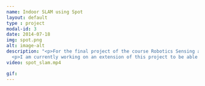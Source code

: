 ```yaml
---
name: Indoor SLAM using Spot
layout: default
type : project
modal-id: 3
date: 2014-07-18
img: spot.png
alt: image-alt
description: "<p>For the final project of the course Robotics Sensing and Navigation, I collected datasets during Boston Dynamics' Spot's indoor operation containing all of its sensors - 5 stereo cameras, LiDAR, and odometry. I then generated detailed pointclouds using RTABMap and ROS using different sensor combinations as shown in the video above.</p>
  <p>I am currently working on an extension of this project to be able to do object-level metric semantic SLAM to localize multiple objects of interest in a dynamic industrial setting. I am building a pipeline for this based on <a href=\"https://github.com/KumarRobotics/SLIDE_SLAM\">SlideSLAM</a></p>"  
video: spot_slam.mp4  

gif:
---
```

